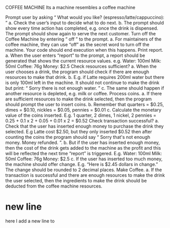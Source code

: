 COFFEE MACHINE
Its a machine resembles a coffee machine

Prompt user by asking “ What would you like? (espresso/latte/cappuccino): ” a. Check the user’s input to decide what to do next. b. The prompt should show every time action has completed, e.g. once the drink is dispensed. The prompt should show again to serve the next customer.
Turn off the Coffee Machine by entering “ off ” to the prompt. a. For maintainers of the coffee machine, they can use “off” as the secret word to turn off the machine. Your code should end execution when this happens.
Print report. a. When the user enters “report” to the prompt, a report should be generated that shows the current resource values. e.g. Water: 100ml Milk: 50ml Coffee: 76g Money: $2.5
Check resources sufficient? a. When the user chooses a drink, the program should check if there are enough resources to make that drink. b. E.g. if Latte requires 200ml water but there is only 100ml left in the machine. It should not continue to make the drink but print: “ Sorry there is not enough water. ” c. The same should happen if another resource is depleted, e.g. milk or coffee.
Process coins. a. If there are sufficient resources to make the drink selected, then the program should prompt the user to insert coins. b. Remember that quarters = $0.25, dimes = $0.10, nickles = $0.05, pennies = $0.01 c. Calculate the monetary value of the coins inserted. E.g. 1 quarter, 2 dimes, 1 nickel, 2 pennies = 0.25 + 0.1 x 2 + 0.05 + 0.01 x 2 = $0.52
Check transaction successful? a. Check that the user has inserted enough money to purchase the drink they selected. E.g Latte cost $2.50, but they only inserted $0.52 then after counting the coins the program should say “ Sorry that's not enough money. Money refunded. ”. b. But if the user has inserted enough money, then the cost of the drink gets added to the machine as the profit and this will be reflected the next time “report” is triggered. E.g. Water: 100ml Milk: 50ml Coffee: 76g Money: $2.5 c. If the user has inserted too much money, the machine should offer change. E.g. “Here is $2.45 dollars in change.” The change should be rounded to 2 decimal places.
Make Coffee. a. If the transaction is successful and there are enough resources to make the drink the user selected, then the ingredients to make the drink should be deducted from the coffee machine resources.


# new line
here I add a new line to 